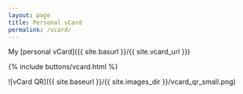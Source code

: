 ```yaml
---
layout: page
title: Personal vCard
permalink: /vcard/
---
```


My [personal vCard]({{ site.basurl }}/{{ site.vcard_url }})

{% include buttons/vcard.html %}

![vCard QR]({{ site.baseurl }}/{{ site.images_dir }}/vcard_qr_small.png)
